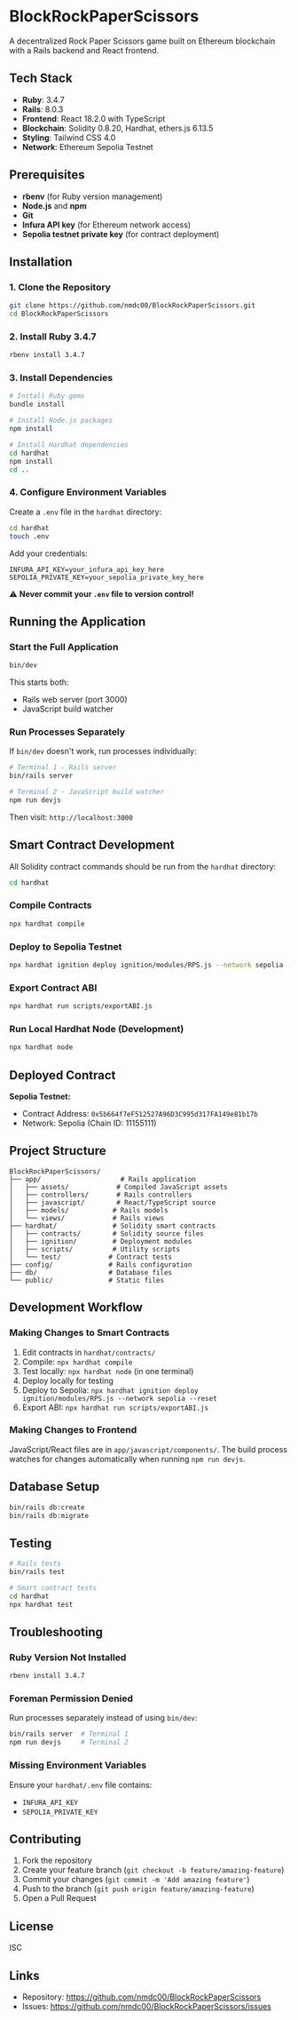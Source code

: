 # BlockRockPaperScissors

A decentralized Rock Paper Scissors game built on Ethereum blockchain with a Rails backend and React frontend.

## Tech Stack

- **Ruby**: 3.4.7
- **Rails**: 8.0.3
- **Frontend**: React 18.2.0 with TypeScript
- **Blockchain**: Solidity 0.8.20, Hardhat, ethers.js 6.13.5
- **Styling**: Tailwind CSS 4.0
- **Network**: Ethereum Sepolia Testnet

## Prerequisites

- **rbenv** (for Ruby version management)
- **Node.js** and **npm**
- **Git**
- **Infura API key** (for Ethereum network access)
- **Sepolia testnet private key** (for contract deployment)

## Installation

### 1. Clone the Repository

```bash
git clone https://github.com/nmdc00/BlockRockPaperScissors.git
cd BlockRockPaperScissors
```

### 2. Install Ruby 3.4.7

```bash
rbenv install 3.4.7
```

### 3. Install Dependencies

```bash
# Install Ruby gems
bundle install

# Install Node.js packages
npm install

# Install Hardhat dependencies
cd hardhat
npm install
cd ..
```

### 4. Configure Environment Variables

Create a `.env` file in the `hardhat` directory:

```bash
cd hardhat
touch .env
```

Add your credentials:

```
INFURA_API_KEY=your_infura_api_key_here
SEPOLIA_PRIVATE_KEY=your_sepolia_private_key_here
```

⚠️ **Never commit your `.env` file to version control!**

## Running the Application

### Start the Full Application

```bash
bin/dev
```

This starts both:
- Rails web server (port 3000)
- JavaScript build watcher

### Run Processes Separately

If `bin/dev` doesn't work, run processes individually:

```bash
# Terminal 1 - Rails server
bin/rails server

# Terminal 2 - JavaScript build watcher
npm run devjs
```

Then visit: `http://localhost:3000`

## Smart Contract Development

All Solidity contract commands should be run from the `hardhat` directory:

```bash
cd hardhat
```

### Compile Contracts

```bash
npx hardhat compile
```

### Deploy to Sepolia Testnet

```bash
npx hardhat ignition deploy ignition/modules/RPS.js --network sepolia --reset
```

### Export Contract ABI

```bash
npx hardhat run scripts/exportABI.js
```

### Run Local Hardhat Node (Development)

```bash
npx hardhat node
```

## Deployed Contract

**Sepolia Testnet:**
- Contract Address: `0x5b664f7eF512527A96D3C995d317FA149e81b17b`
- Network: Sepolia (Chain ID: 11155111)

## Project Structure

```
BlockRockPaperScissors/
├── app/                    # Rails application
│   ├── assets/            # Compiled JavaScript assets
│   ├── controllers/       # Rails controllers
│   ├── javascript/        # React/TypeScript source
│   ├── models/           # Rails models
│   └── views/            # Rails views
├── hardhat/              # Solidity smart contracts
│   ├── contracts/        # Solidity source files
│   ├── ignition/         # Deployment modules
│   ├── scripts/          # Utility scripts
│   └── test/            # Contract tests
├── config/              # Rails configuration
├── db/                  # Database files
└── public/              # Static files
```

## Development Workflow

### Making Changes to Smart Contracts

1. Edit contracts in `hardhat/contracts/`
2. Compile: `npx hardhat compile`
3. Test locally: `npx hardhat node` (in one terminal)
4. Deploy locally for testing
5. Deploy to Sepolia: `npx hardhat ignition deploy ignition/modules/RPS.js --network sepolia --reset`
6. Export ABI: `npx hardhat run scripts/exportABI.js`

### Making Changes to Frontend

JavaScript/React files are in `app/javascript/components/`. The build process watches for changes automatically when running `npm run devjs`.

## Database Setup

```bash
bin/rails db:create
bin/rails db:migrate
```

## Testing

```bash
# Rails tests
bin/rails test

# Smart contract tests
cd hardhat
npx hardhat test
```

## Troubleshooting

### Ruby Version Not Installed

```bash
rbenv install 3.4.7
```

### Foreman Permission Denied

Run processes separately instead of using `bin/dev`:
```bash
bin/rails server  # Terminal 1
npm run devjs     # Terminal 2
```

### Missing Environment Variables

Ensure your `hardhat/.env` file contains:
- `INFURA_API_KEY`
- `SEPOLIA_PRIVATE_KEY`

## Contributing

1. Fork the repository
2. Create your feature branch (`git checkout -b feature/amazing-feature`)
3. Commit your changes (`git commit -m 'Add amazing feature'`)
4. Push to the branch (`git push origin feature/amazing-feature`)
5. Open a Pull Request

## License

ISC

## Links

- Repository: https://github.com/nmdc00/BlockRockPaperScissors
- Issues: https://github.com/nmdc00/BlockRockPaperScissors/issues
